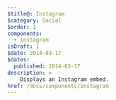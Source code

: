 ```yaml
---
$title@: Instagram
$category: Social
$order: 1
components:
  - instagram
isDraft: 1
$date: 2014-03-17
$dates:
  published: 2014-03-17
description: >
    Displays an Instagram embed.
href: /docs/components/instagram
---
```

<amp-instagram data-shortcode="1totVhIFXl"
  width="1"
  height="1"
  layout="responsive">
</amp-instagram>
